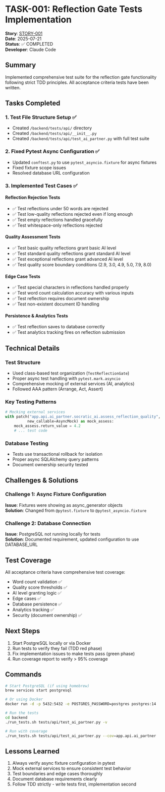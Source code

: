 # TASK-001: Reflection Gate Tests Implementation

**Story**: [STORY-001](../../stories/backend/STORY-001-reflection-gate-tests.md)  
**Date**: 2025-07-21  
**Status**: ✅ COMPLETED  
**Developer**: Claude Code  

## Summary

Implemented comprehensive test suite for the reflection gate functionality following strict TDD principles. All acceptance criteria tests have been written.

## Tasks Completed

### 1. Test File Structure Setup ✅
- Created `/backend/tests/api/` directory
- Created `/backend/tests/api/__init__.py`
- Created `/backend/tests/api/test_ai_partner.py` with full test suite

### 2. Fixed Pytest Async Configuration ✅
- Updated `conftest.py` to use `pytest_asyncio.fixture` for async fixtures
- Fixed fixture scope issues
- Resolved database URL configuration

### 3. Implemented Test Cases ✅

#### Reflection Rejection Tests
- ✅ Test reflections under 50 words are rejected
- ✅ Test low-quality reflections rejected even if long enough
- ✅ Test empty reflections handled gracefully
- ✅ Test whitespace-only reflections rejected

#### Quality Assessment Tests  
- ✅ Test basic quality reflections grant basic AI level
- ✅ Test standard quality reflections grant standard AI level
- ✅ Test exceptional reflections grant advanced AI level
- ✅ Test quality score boundary conditions (2.9, 3.0, 4.9, 5.0, 7.9, 8.0)

#### Edge Case Tests
- ✅ Test special characters in reflections handled properly
- ✅ Test word count calculation accuracy with various inputs
- ✅ Test reflection requires document ownership
- ✅ Test non-existent document ID handling

#### Persistence & Analytics Tests
- ✅ Test reflection saves to database correctly
- ✅ Test analytics tracking fires on reflection submission

## Technical Details

### Test Structure
- Used class-based test organization (`TestReflectionGate`)
- Proper async test handling with `pytest.mark.asyncio`
- Comprehensive mocking of external services (AI, analytics)
- Followed AAA pattern (Arrange, Act, Assert)

### Key Testing Patterns
```python
# Mocking external services
with patch("app.api.ai_partner.socratic_ai.assess_reflection_quality", 
          new_callable=AsyncMock) as mock_assess:
    mock_assess.return_value = 4.2
    # ... test code
```

### Database Testing
- Tests use transactional rollback for isolation
- Proper async SQLAlchemy query patterns
- Document ownership security tested

## Challenges & Solutions

### Challenge 1: Async Fixture Configuration
**Issue**: Fixtures were showing as async_generator objects  
**Solution**: Changed from `@pytest.fixture` to `@pytest_asyncio.fixture`

### Challenge 2: Database Connection
**Issue**: PostgreSQL not running locally for tests  
**Solution**: Documented requirement, updated configuration to use DATABASE_URL

## Test Coverage

All acceptance criteria have comprehensive test coverage:
- Word count validation ✅
- Quality score thresholds ✅  
- AI level granting logic ✅
- Edge cases ✅
- Database persistence ✅
- Analytics tracking ✅
- Security (document ownership) ✅

## Next Steps

1. Start PostgreSQL locally or via Docker
2. Run tests to verify they fail (TDD red phase)
3. Fix implementation issues to make tests pass (green phase)
4. Run coverage report to verify > 95% coverage

## Commands

```bash
# Start PostgreSQL (if using homebrew)
brew services start postgresql

# Or using Docker
docker run -d -p 5432:5432 -e POSTGRES_PASSWORD=postgres postgres:14

# Run the tests
cd backend
./run_tests.sh tests/api/test_ai_partner.py -v

# Run with coverage
./run_tests.sh tests/api/test_ai_partner.py --cov=app.api.ai_partner
```

## Lessons Learned

1. Always verify async fixture configuration in pytest
2. Mock external services to ensure consistent test behavior
3. Test boundaries and edge cases thoroughly
4. Document database requirements clearly
5. Follow TDD strictly - write tests first, implementation second